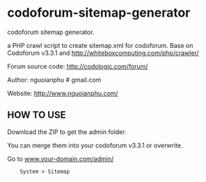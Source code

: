 # codoforum-sitemap-generator
codoforum sitemap generator.

a PHP crawl script to create sitemap.xml for codoforum.
Base on Codoforum v3.3.1 and http://whiteboxcomputing.com/php/crawler/

Forum source code: http://codologic.com/forum/

Author: nguoianphu # gmail.com

Website: http://www.nguoianphu.com/

## HOW TO USE

Download the ZIP to get the admin folder.

You can merge them into your codoforum v3.3.1 or overwrite.

Go to www.your-domain.com/admin/

		System > Sitemap 